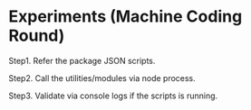 # Experiments (Machine Coding Round)

Step1. Refer the package JSON scripts.


Step2. Call the utilities/modules via node process.


Step3. Validate via console logs if the scripts is running.
